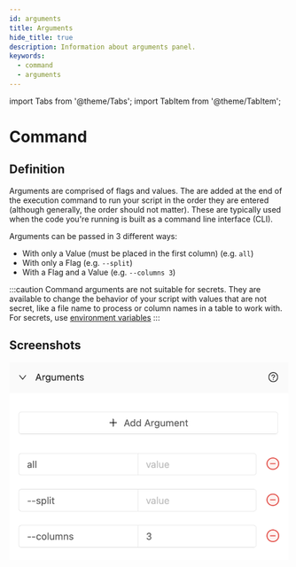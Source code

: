 ```yaml
---
id: arguments
title: Arguments
hide_title: true
description: Information about arguments panel.
keywords:
  - command
  - arguments
---
```


import Tabs from '@theme/Tabs';
import TabItem from '@theme/TabItem';

# Command

## Definition

Arguments are comprised of flags and values. The are added at the end of the execution command to run your script in the order they are entered (although generally, the order should not matter). These are typically used when the code you're running is built as a command line interface (CLI).

Arguments can be passed in 3 different ways:
- With only a Value (must be placed in the first column) (e.g. `all`)
- With only a Flag (e.g. `--split`)
- With a Flag and a Value (e.g. `--columns 3`)

:::caution
Command arguments are not suitable for secrets. They are available to change the behavior of your script with values that are not secret, like a file name to process or column names in a table to work with. For secrets, use [environment variables](environment-variables/environment-variables-overview.md)
:::

## Screenshots

![Arguments](../.gitbook/assets/shipyard_2022_07_26_17_17_34.png)
